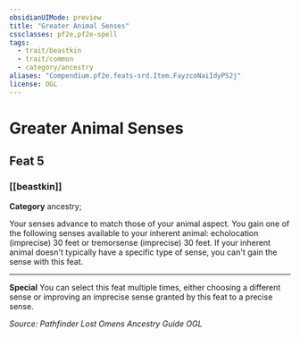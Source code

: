 ```yaml
---
obsidianUIMode: preview
title: "Greater Animal Senses"
cssclasses: pf2e,pf2e-spell
tags:
  - trait/beastkin
  - trait/common
  - category/ancestry
aliases: "Compendium.pf2e.feats-srd.Item.FayzcoNaiIdyPS2j"
license: OGL
---
```

# Greater Animal Senses
## Feat 5
### [[beastkin]]

**Category** ancestry; 




Your senses advance to match those of your animal aspect. You gain one of the following senses available to your inherent animal: echolocation (imprecise) 30 feet or tremorsense (imprecise) 30 feet. If your inherent animal doesn't typically have a specific type of sense, you can't gain the sense with this feat.

* * *

**Special** You can select this feat multiple times, either choosing a different sense or improving an imprecise sense granted by this feat to a precise sense.

*Source: Pathfinder Lost Omens Ancestry Guide*
*OGL*